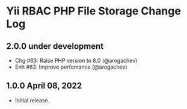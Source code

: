 # Yii RBAC PHP File Storage Change Log

## 2.0.0 under development

- Chg #63: Raise PHP version to 8.0 (@arogachev)
- Enh #63: Improve perfomance (@arogachev)

## 1.0.0 April 08, 2022

- Initial release.

